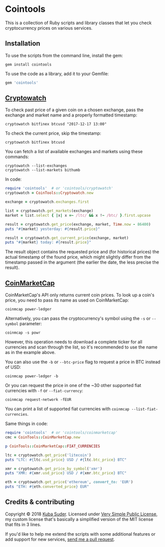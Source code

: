 # Cointools

This is a collection of Ruby scripts and library classes that let you check cryptocurrency prices on various services.

## Installation

To use the scripts from the command line, install the gem:

```
gem install cointools
```

To use the code as a library, add it to your Gemfile:

```ruby
gem 'cointools'
```

## [Cryptowatch](https://cryptowat.ch)

To check past price of a given coin on a chosen exchange, pass the exchange and market name and a properly formatted timestamp:

```
cryptowatch bitfinex btcusd "2017-12-17 13:00"
```

To check the current price, skip the timestamp:

```
cryptowatch bitfinex btcusd
```

You can fetch a list of available exchanges and markets using these commands:

```
cryptowatch --list-exchanges
cryptowatch --list-markets bithumb
```

In code:

```ruby
require 'cointools'  # or 'cointools/cryptowatch'
cryptowatch = CoinTools::Cryptowatch.new

exchange = cryptowatch.exchanges.first

list = cryptowatch.get_markets(exchange)
market = list.select { |x| x =~ /ltc/ && x !~ /btc/ }.first.upcase

result = cryptowatch.get_price(exchange, market, Time.now - 86400)
puts "#{market} yesterday: #{result.price}"

result = cryptowatch.get_current_price(exchange, market)
puts "#{market} today: #{result.price}"
```

The result object contains the requested price and (for historical prices) the actual timestamp of the found price, which might slightly differ from the timestamp passed in the argument (the earlier the date, the less precise the result).


## [CoinMarketCap](https://coinmarketcap.com)

CoinMarketCap's API only returns current coin prices. To look up a coin's price, you need to pass its name as used on CoinMarketCap:

```
coinmcap power-ledger
```

Alternatively, you can pass the cryptocurrency's symbol using the `-s` or `--symbol` parameter:

```
coinmcap -s powr
```

However, this operation needs to download a complete ticker for all currencies and scan through the list, so it's recommended to use the name as in the example above.

You can also use the `-b` or `--btc-price` flag to request a price in BTC instead of USD:

```
coinmcap power-ledger -b
```

Or you can request the price in one of the ~30 other supported fiat currencies with `-f` or `--fiat-currency`:

```
coinmcap request-network -fEUR
```

You can print a list of supported fiat currencies with `coinmcap --list-fiat-currencies`.

Same things in code:

```ruby
require 'cointools'  # or 'cointools/coinmarketcap'
cmc = CoinTools::CoinMarketCap.new

p CoinTools::CoinMarketCap::FIAT_CURRENCIES

ltc = cryptowatch.get_price('litecoin')
puts "LTC: #{ltc.usd_price} USD / #{ltc.btc_price} BTC"

xmr = cryptowatch.get_price_by_symbol('xmr')
puts "XMR: #{xmr.usd_price} USD / #{xmr.btc_price} BTC"

eth = cryptowatch.get_price('ethereum', convert_to: 'EUR')
puts "ETH: #{eth.converted_price} EUR"
```


## Credits & contributing

Copyright © 2018 [Kuba Suder](https://mackuba.eu). Licensed under [Very Simple Public License](https://github.com/mackuba/cointools/blob/master/VSPL-LICENSE.txt), my custom license that's basically a simplified version of the MIT license that fits in 3 lines.

If you'd like to help me extend the scripts with some additional features or add support for new services, [send me a pull request](https://github.com/mackuba/cointools/pulls).
